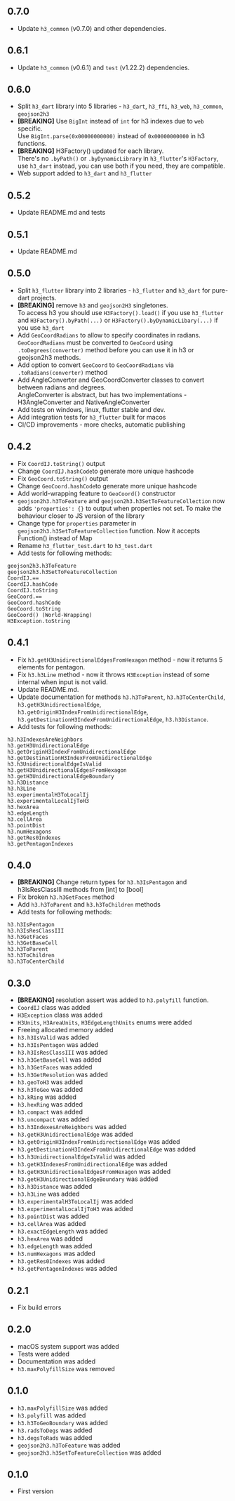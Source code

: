 ## 0.7.0
* Update `h3_common` (v0.7.0) and other dependencies.

## 0.6.1
* Update `h3_common` (v0.6.1) and `test` (v1.22.2) dependencies.

## 0.6.0
* Split `h3_dart` library into 5 libraries - `h3_dart`, `h3_ffi`, `h3_web`, `h3_common`, `geojson2h3`
* **[BREAKING]** Use `BigInt` instead of `int` for h3 indexes due to `web` specific.  
  Use `BigInt.parse(0x00000000000)` instead of `0x00000000000` in h3 functions.
* **[BREAKING]** H3Factory() updated for each library.  
  There's no `.byPath()` or `.byDynamicLibrary` in `h3_flutter`'s `H3Factory`, use `h3_dart` instead, you can use both if you need, they are compatible.
* Web support added to `h3_dart` and `h3_flutter`
## 0.5.2
* Update README.md and tests

## 0.5.1
* Update README.md

## 0.5.0
* Split `h3_flutter` library into 2 libraries - `h3_flutter` and `h3_dart` for pure-dart projects.
* **[BREAKING]** remove `h3` and `geojson2H3` singletones.  
  To access h3 you should use `H3Factory().load()` if you use `h3_flutter` and `H3Factory().byPath(...)` or `H3Factory().byDynamicLibary(...)` if you use `h3_dart`  
* Add `GeoCoordRadians` to allow to specify coordinates in radians.  
  `GeoCoordRadians` must be converted to `GeoCoord` using `.toDegrees(converter)` method before you can use it in h3 or geojson2h3 methods.  
* Add option to convert `GeoCoord` to `GeoCoordRadians` via `.toRadians(converter)` method
* Add AngleConverter and GeoCoordConverter classes to convert between radians and degrees.  
  AngleConverter is abstract, but has two implementations - H3AngleConverter and NativeAngleConverter
* Add tests on windows, linux, flutter stable and dev.
* Add integration tests for `h3_flutter` built for macos
* CI/CD improvements - more checks, automatic publishing

## 0.4.2
* Fix `CoordIJ.toString()` output
* Change `CoordIJ.hashCode`to generate more unique hashcode
* Fix `GeoCoord.toString()` output
* Change `GeoCoord.hashCode`to generate more unique hashcode
* Add world-wrapping feature to `GeoCoord()` constructor
* `geojson2h3.h3ToFeature` and `geojson2h3.h3SetToFeatureCollection` now adds `'properties': {}` to output when properties not set. To make the behaviour closer to JS version of the library
* Change type for `properties` parameter in `geojson2h3.h3SetToFeatureCollection` function. Now it accepts Function() instead of Map
* Rename `h3_flutter_test.dart` to `h3_test.dart`
* Add tests for following methods:
```
geojson2h3.h3ToFeature
geojson2h3.h3SetToFeatureCollection
CoordIJ.==
CoordIJ.hashCode
CoordIJ.toString
GeoCoord.==
GeoCoord.hashCode
GeoCoord.toString
GeoCoord() (World-Wrapping)
H3Exception.toString
```

## 0.4.1
* Fix `h3.getH3UnidirectionalEdgesFromHexagon` method - now it returns 5 elements for pentagon.
* Fix `h3.h3Line` method - now it throws `H3Exception` instead of some internal when input is not valid.
* Update README.md.
* Update documentation for methods `h3.h3ToParent`, `h3.h3ToCenterChild`, `h3.getH3UnidirectionalEdge`, `h3.getOriginH3IndexFromUnidirectionalEdge`, `h3.getDestinationH3IndexFromUnidirectionalEdge`, `h3.h3Distance`.
* Add tests for following methods:
```
h3.h3IndexesAreNeighbors
h3.getH3UnidirectionalEdge
h3.getOriginH3IndexFromUnidirectionalEdge
h3.getDestinationH3IndexFromUnidirectionalEdge
h3.h3UnidirectionalEdgeIsValid
h3.getH3UnidirectionalEdgesFromHexagon
h3.getH3UnidirectionalEdgeBoundary
h3.h3Distance
h3.h3Line
h3.experimentalH3ToLocalIj
h3.experimentalLocalIjToH3
h3.hexArea
h3.edgeLength
h3.cellArea
h3.pointDist
h3.numHexagons
h3.getRes0Indexes
h3.getPentagonIndexes
```

## 0.4.0
* **[BREAKING]** Change return types for `h3.h3IsPentagon` and h3IsResClassIII methods from [int] to [bool]
* Fix broken `h3.h3GetFaces` method
* Add `h3.h3ToParent` and `h3.h3ToChildren` methods
* Add tests for following methods:
```
h3.h3IsPentagon
h3.h3IsResClassIII
h3.h3GetFaces
h3.h3GetBaseCell
h3.h3ToParent
h3.h3ToChildren
h3.h3ToCenterChild
```

## 0.3.0
* **[BREAKING]** resolution assert was added to `h3.polyfill` function.
* `CoordIJ` class was added
* `H3Exception` class was added
* `H3Units`, `H3AreaUnits`, `H3EdgeLengthUnits` enums were added
* Freeing allocated memory added
* `h3.h3IsValid` was added
* `h3.h3IsPentagon` was added
* `h3.h3IsResClassIII` was added
* `h3.h3GetBaseCell` was added
* `h3.h3GetFaces` was added
* `h3.h3GetResolution` was added
* `h3.geoToH3` was added
* `h3.h3ToGeo` was added
* `h3.kRing` was added
* `h3.hexRing` was added
* `h3.compact` was added
* `h3.uncompact` was added
* `h3.h3IndexesAreNeighbors` was added
* `h3.getH3UnidirectionalEdge` was added
* `h3.getOriginH3IndexFromUnidirectionalEdge` was added
* `h3.getDestinationH3IndexFromUnidirectionalEdge` was added
* `h3.h3UnidirectionalEdgeIsValid` was added
* `h3.getH3IndexesFromUnidirectionalEdge` was added
* `h3.getH3UnidirectionalEdgesFromHexagon` was added
* `h3.getH3UnidirectionalEdgeBoundary` was added
* `h3.h3Distance` was added
* `h3.h3Line` was added
* `h3.experimentalH3ToLocalIj` was added
* `h3.experimentalLocalIjToH3` was added
* `h3.pointDist` was added
* `h3.cellArea` was added
* `h3.exactEdgeLength` was added
* `h3.hexArea` was added
* `h3.edgeLength` was added
* `h3.numHexagons` was added
* `h3.getRes0Indexes` was added
* `h3.getPentagonIndexes` was added


## 0.2.1

* Fix build errors

## 0.2.0

* macOS system support was added
* Tests were added
* Documentation was added
* `h3.maxPolyfillSize` was removed
## 0.1.0

* `h3.maxPolyfillSize` was added
* `h3.polyfill` was added
* `h3.h3ToGeoBoundary` was added
* `h3.radsToDegs` was added
* `h3.degsToRads` was added
* `geojson2h3.h3ToFeature` was added
* `geojson2h3.h3SetToFeatureCollection` was added

## 0.1.0

* First version
